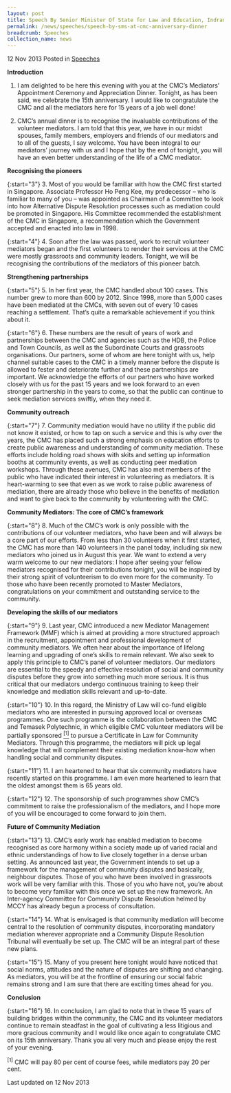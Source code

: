 ```yaml
---
layout: post
title: Speech By Senior Minister Of State for Law and Education, Indranee Rajah, at the Community Mediation Centre’s 15th Year Anniversary Celebrations, Mediators’ Appointment Ceremony And Appreciation Dinner
permalink: /news/speeches/speech-by-sms-at-cmc-anniversary-dinner
breadcrumb: Speeches
collection_name: news
---
```


12 Nov 2013 Posted in [Speeches](/news/speeches)


**Introduction**

1. I am delighted to be here this evening with you at the CMC’s Mediators’ Appointment Ceremony and Appreciation Dinner. Tonight, as has been said, we celebrate the 15th anniversary. I would like to congratulate the CMC and all the mediators here for 15 years of a job well done!


2. CMC’s annual dinner is to recognise the invaluable contributions of the volunteer mediators. I am told that this year, we have in our midst spouses, family members, employers and friends of our mediators and to all of the guests, I say welcome. You have been integral to our mediators’ journey with us and I hope that by the end of tonight, you will have an even better understanding of the life of a CMC mediator. 


**Recognising the pioneers**

{:start="3"}
3. Most of you would be familiar with how the CMC first started in Singapore. Associate Professor Ho Peng Kee, my predecessor – who is familiar to many of you – was appointed as Chairman of a Committee to look into how Alternative Dispute Resolution processes such as mediation could be promoted in Singapore. His Committee recommended the establishment of the CMC in Singapore, a recommendation which the Government accepted and enacted into law in 1998.

{:start="4"}
4. Soon after the law was passed, work to recruit volunteer mediators began and the first volunteers to render their services at the CMC were mostly grassroots and community leaders. Tonight, we will be recognising the contributions of the mediators of this pioneer batch.

**Strengthening partnerships**

{:start="5"}
5. In her first year, the CMC handled about 100 cases. This number grew to more than 600 by 2012. Since 1998, more than 5,000 cases have been mediated at the CMCs, with seven out of every 10 cases reaching a settlement. That’s quite a remarkable achievement if you think about it.


{:start="6"}
6. These numbers are the result of years of work and partnerships between the CMC and agencies such as the HDB, the Police and Town Councils, as well as the Subordinate Courts and grassroots organisations. Our partners, some of whom are here tonight with us, help channel suitable cases to the CMC in a timely manner before the dispute is allowed to fester and deteriorate further and these partnerships are important. We acknowledge the efforts of our partners who have worked closely with us for the past 15 years and we look forward to an even stronger partnership in the years to come, so that the public can continue to seek mediation services swiftly, when they need it.


**Community outreach**

{:start="7"}
7. Community mediation would have no utility if the public did not know it existed, or how to tap on such a service and this is why over the years, the CMC has placed such a strong emphasis on education efforts to create public awareness and understanding of community mediation. These efforts include holding road shows with skits and setting up information booths at community events, as well as conducting peer mediation workshops. Through these avenues, CMC has also met members of the public who have indicated their interest in volunteering as mediators. It is heart-warming to see that even as we work to raise public awareness of mediation, there are already those who believe in the benefits of mediation and want to give back to the community by volunteering with the CMC.  



**Community Mediators: The core of CMC’s framework**

{:start="8"}
8. Much of the CMC’s work is only possible with the contributions of our volunteer mediators, who have been and will always be a core part of our efforts. From less than 30 volunteers when it first started, the CMC has more than 140 volunteers in the panel today, including six new mediators who joined us in August this year. We want to extend a very warm welcome to our new mediators: I hope after seeing your fellow mediators recognised for their contributions tonight, you will be inspired by their strong spirit of volunteerism to do even more for the community. To those who have been recently promoted to Master Mediators, congratulations on your commitment and outstanding service to the community.

**Developing the skills of our mediators**

{:start="9"}
9. Last year, CMC introduced a new Mediator Management Framework (MMF) which is aimed at providing a more structured approach in the recruitment, appointment and professional development of community mediators. We often hear about the importance of lifelong learning and upgrading of one’s skills to remain relevant. We also seek to apply this principle to CMC’s panel of volunteer mediators. Our mediators are essential to the speedy and effective resolution of social and community disputes before they grow into something much more serious. It is thus critical that our mediators undergo continuous training to keep their knowledge and mediation skills relevant and up-to-date.

{:start="10"}
10. In this regard, the Ministry of Law will co-fund eligible mediators who are interested in pursuing approved local or overseas programmes. One such programme is the collaboration between the CMC and Temasek Polytechnic, in which eligible CMC volunteer mediators will be partially sponsored <a href="#fn1"><sup>[1]</sup></a> to pursue a Certificate in Law for Community Mediators. Through this programme, the mediators will pick up legal knowledge that will complement their existing mediation know-how when handling social and community disputes.

{:start="11"}
11. I am heartened to hear that six community mediators have recently started on this programme. I am even more heartened to learn that the oldest amongst them is 65 years old.

{:start="12"}
12. The sponsorship of such programmes show CMC’s commitment to raise the professionalism of the mediators, and I hope more of you will be encouraged to come forward to join them. 


**Future of Community Mediation**

{:start="13"}
13. CMC’s early work has enabled mediation to become recognised as core harmony within a society made up of varied racial and ethnic understandings of how to live closely together in a dense urban setting.  As announced last year, the Government intends to set up a framework for the management of community disputes and basically, neighbour disputes. Those of you who have been involved in grassroots work will be very familiar with this. Those of you who have not, you’re about to become very familiar with this once we set up the new framework.  An Inter-agency Committee for Community Dispute Resolution helmed by MCCY has already begun a process of consultation.

{:start="14"}
14. What is envisaged is that community mediation will become central to the resolution of community disputes, incorporating mandatory mediation wherever appropriate and a Community Dispute Resolution Tribunal will eventually be set up.  The CMC will be an integral part of these new plans.

{:start="15"}
15. Many of you present here tonight would have noticed that social norms, attitudes and the nature of disputes are shifting and changing. As mediators, you will be at the frontline of ensuring our social fabric remains strong and I am sure that there are exciting times ahead for you.

**Conclusion**

{:start="16"}
16. In conclusion, I am glad to note that in these 15 years of building bridges within the community, the CMC and its volunteer mediators continue to remain steadfast in the goal of cultivating a less litigious and more gracious community and I would like once again to congratulate CMC on its 15th anniversary. Thank you all very much and please enjoy the rest of your evening.

<p id="fn1"><sup>[1]</sup> CMC will pay 80 per cent of course fees, while mediators pay 20 per cent. </p>


<p class="right-side-updated">Last updated on 12 Nov 2013</p>
